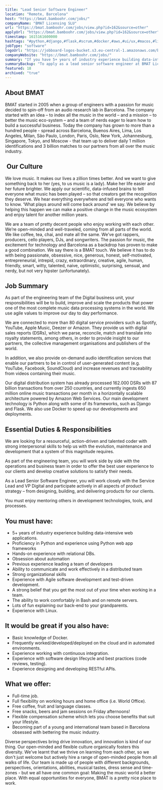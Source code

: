 ```yaml
---
title: "Lead Senior Software Engineer"
location: "Remote, Barcelona"
host: "https://bmat.bamboohr.com/jobs/"
companyName: "BMAT Licensing SLU"
url: "https://bmat.bamboohr.com/jobs/view.php?id=162&source=other"
applyUrl: "https://bmat.bamboohr.com/jobs/view.php?id=162&source=other"
timestamp: 1615161600000
hashtags: "#python,#django,#flask,#scrum,#docker,#aws,#ui/ux,#macos,#linux,#management"
jobType: "software"
logoUrl: "https://jobboard-logos-bucket.s3.eu-central-1.amazonaws.com/bmat-licensing-slu"
companyWebsite: "https://bmat.bamboohr.com/jobs/"
summary: "If you have 5+ years of industry experience building data-intensive web applications, consider applying to BMAT's job post for a new Lead Senior Software Engineer."
summaryBackup: "To apply as a lead senior software engineer at BMAT Licensing SLU, you preferably need to have some knowledge of: #python, #ui/ux, #django."
featured: 18
archived: "true"
---
```


## About BMAT 

BMAT started in 2005 when a group of engineers with a passion for music decided to spin-off from an audio research lab in Barcelona. The company started with an idea – to index all the music in the world – and a mission – to better the music eco-system – and a team of nerds eager to learn how to build a successful business. Today the company has grown to more than a hundred people - spread across Barcelona, Buenos Aires, Lima, Los Angeles, Milan, São Paulo, London, Paris, Oslo, New York, Johannesburg, Singapore, Tokyo, and Moscow - that team up to deliver daily 1 million identifications and 3 billion matches to our partners from all over the music industry.

##  Our Culture 

We love music. It makes our lives a zillion times better. And we want to give something back to her (yes, to us music is a lady). Make her life easier and her future brighter. We apply our scientific, data-infused brains to tell everyone what music has been played – so that creators get the recognition they deserve. We hear everything everywhere and tell everyone who wants to know. ‘What plays around will come back around’ we say. We believe by helping this happen we can make a positive change in the music ecosystem and enjoy talent for another million years.

We are a team of pretty decent people who enjoy working with each other. We’re open-minded and well-traveled, coming from all parts of the world. We like coffee, tea, chai, and mate all the same. We’ve got rappers, producers, cello players, DJs, and songwriters. The passion for music, the excitement for technology and Barcelona as a backdrop has proven to make a good combination. We say there is a BMAT touch. We believe it has to do with being passionate, obsessive, nice, generous, honest, self-motivated, entrepreneurial, intrepid, crazy, extraordinary, creative, agile, human, friendly, smart, witty, talented, naive, optimistic, surprising, sensual, and nerdy, but not very hipster (unfortunately).

## Job Summary 

As part of the engineering team of the Digital business unit, your responsibilities will be to build, improve and scale the products that power one of the most complete music data processing systems in the world. We use agile values to improve our day to day performance. 

We are connected to more than 80 digital service providers such as Spotify, YouTube, Apple Music, Deezer or Amazon. They provide us with digital sales reports (DSRs), which we parse, reconcile, match and translate into royalty statements, among others, in order to provide insight to our partners, the collective management organisations and publishers of the world. 

In addition, we also provide on-demand audio identification services that enable our partners to be in control of user-generated content (e.g. YouTube, Facebook, SoundCloud) and increase revenues and traceability from videos containing their music. 

Our digital distribution system has already processed 162.000 DSRs with 87 billion transactions from over 250 countries, and currently ingests 650 million online music transactions per month in a horizontally scalable architecture powered by Amazon Web Services. Our main development technology is Python along with some of its frameworks, such as Django and Flask. We also use Docker to speed up our developments and deployments. 

## Essential Duties & Responsibilities 

We are looking for a resourceful, action-driven and talented coder with strong interpersonal skills to help us with the evolution, maintenance and development that a system of this magnitude requires. 

As part of the engineering team, you will work side by side with the operations and business team in order to offer the best user experience to our clients and develop creative solutions to satisfy their needs. 

As a Lead Senior Software Engineer, you will work closely with the Service Lead and VP Digital and participate actively in all aspects of product strategy – from designing, building, and delivering products for our clients.

You must enjoy mentoring others in development technologies, tools, and processes.

## You must have: 

*   5+ years of industry experience building data-intensive web applications. 
*   Proficiency in Python and experience using Python web app frameworks 
*   Hands-on experience with relational DBs. 
*   Obsession about automation
*   Previous experience leading a team of developers
*   Ability to communicate and work effectively in a distributed team
*   Strong organizational skills
*   Experience with Agile software development and test-driven development.
*   A strong belief that you get the most out of your time when working in a team. 
*   The ability to work comfortably in Bash and on remote servers. 
*   Lots of fun explaining our back-end to your grandparents. 
*   Experience with Linux. 

## It would be great if you also have: 

*   Basic knowledge of Docker. 
*   Frequently worked/developed/deployed on the cloud and in automated environments. 
*   Experience working with continuous integration. 
*   Experience with software design lifecycle and best practices (code reviews, testing). 
*   Experience designing and developing RESTful APIs. 

## What we offer: 

*   Full-time job. 
*   Full flexibility on working hours and home office (i.e. World Office). 
*   Free coffee, fruit and language classes. 
*   Free snacks, beers and jam sessions on Friday afternoons! 
*   Flexible compensation scheme which lets you choose benefits that suit your lifestyle. 
*   Becoming part of a young and international team based in Barcelona obsessed with bettering the music industry. 

Diverse perspectives bring drive innovation, and innovation is kind of our thing. Our open-minded and flexible culture organically fosters this diversity. We've learnt that we thrive on learning from each other, so we don't just welcome but actively hire a range of open-minded people from all walks of life. Our team is made up of people with different backgrounds, perspectives, orientations, abilities, musical tastes, dress sense and time-zones - but we all have one common goal: Making the music world a better place. With equal opportunities for everyone, BMAT is a pretty nice place to work.
